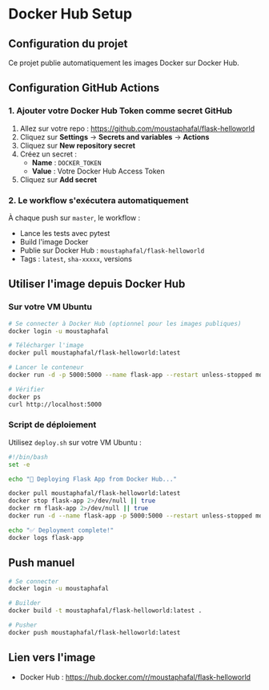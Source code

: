 # Docker Hub Setup

## Configuration du projet

Ce projet publie automatiquement les images Docker sur Docker Hub.

## Configuration GitHub Actions

### 1. Ajouter votre Docker Hub Token comme secret GitHub

1. Allez sur votre repo : https://github.com/moustaphafal/flask-helloworld
2. Cliquez sur **Settings** → **Secrets and variables** → **Actions**
3. Cliquez sur **New repository secret**
4. Créez un secret :
   - **Name** : `DOCKER_TOKEN`
   - **Value** : Votre Docker Hub Access Token
5. Cliquez sur **Add secret**

### 2. Le workflow s'exécutera automatiquement

À chaque push sur `master`, le workflow :
- Lance les tests avec pytest
- Build l'image Docker
- Publie sur Docker Hub : `moustaphafal/flask-helloworld`
- Tags : `latest`, `sha-xxxxx`, versions

## Utiliser l'image depuis Docker Hub

### Sur votre VM Ubuntu

```bash
# Se connecter à Docker Hub (optionnel pour les images publiques)
docker login -u moustaphafal

# Télécharger l'image
docker pull moustaphafal/flask-helloworld:latest

# Lancer le conteneur
docker run -d -p 5000:5000 --name flask-app --restart unless-stopped moustaphafal/flask-helloworld:latest

# Vérifier
docker ps
curl http://localhost:5000
```

### Script de déploiement

Utilisez `deploy.sh` sur votre VM Ubuntu :

```bash
#!/bin/bash
set -e

echo "🚀 Deploying Flask App from Docker Hub..."

docker pull moustaphafal/flask-helloworld:latest
docker stop flask-app 2>/dev/null || true
docker rm flask-app 2>/dev/null || true
docker run -d --name flask-app -p 5000:5000 --restart unless-stopped moustaphafal/flask-helloworld:latest

echo "✅ Deployment complete!"
docker logs flask-app
```

## Push manuel

```bash
# Se connecter
docker login -u moustaphafal

# Builder
docker build -t moustaphafal/flask-helloworld:latest .

# Pusher
docker push moustaphafal/flask-helloworld:latest
```

## Lien vers l'image

- Docker Hub : https://hub.docker.com/r/moustaphafal/flask-helloworld
